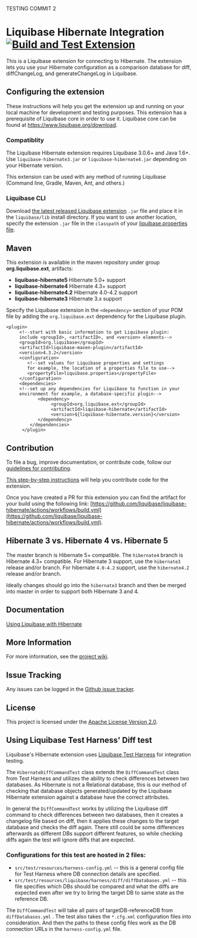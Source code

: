 TESTING COMMIT 2

# Liquibase Hibernate Integration [![Build and Test Extension](https://github.com/liquibase/liquibase-hibernate/actions/workflows/build.yml/badge.svg)](https://github.com/liquibase/liquibase-hibernate/actions/workflows/build.yml)

This is a Liquibase extension for connecting to Hibernate. The extension lets you use your Hibernate configuration as a comparison database for diff, diffChangeLog, and generateChangeLog in Liquibase.

## Configuring the extension

These instructions will help you get the extension up and running on your local machine for development and testing purposes. This extension has a prerequisite of Liquibase core in order to use it. Liquibase core can be found at https://www.liquibase.org/download.

### Compatiblity

The Liquibase Hibernate extension requires Liquibase 3.0.6+ and Java 1.6+. Use `liquibase-hibernate3.jar` or `liquibase-hibernate4.jar` depending on your Hibernate version.

This extension can be used with any method of running Liquibase (Command line, Gradle, Maven, Ant, and others.)

### Liquibase CLI

Download [the latest released Liquibase extension](https://github.com/liquibase/liquibase-hibernate/releases) `.jar` file and place it in the `liquibase/lib` install directory. If you want to use another location, specify the extension `.jar` file in the `classpath` of your [liquibase.properties file](https://docs.liquibase.com/workflows/liquibase-community/creating-config-properties.html).

## Maven

This extension is available in the maven repository under group __org.liquibase.ext__, artifacts:

* __liquibase-hibernate5__ Hibernate 5.0+ support
* __liquibase-hibernate4__ Hibernate 4.3+ support
* __liquibase-hibernate4.2__ Hibernate 4.0-4.2 support
* __liquibase-hibernate3__ Hibernate 3.x support

Specify the Liquibase extension in the `<dependency>` section of your POM file by adding the `org.liquibase.ext` dependency for the Liquibase plugin. 
 
```  
<plugin>
     <!--start with basic information to get Liquibase plugin:
     include <groupId>, <artifactID>, and <version> elements-->
     <groupId>org.liquibase</groupId>
     <artifactId>liquibase-maven-plugin</artifactId>
     <version>4.3.2</version>
     <configuration>
        <!--set values for Liquibase properties and settings
        for example, the location of a properties file to use-->
        <propertyFile>liquibase.properties</propertyFile>
     </configuration>
     <dependencies>
     <!--set up any dependencies for Liquibase to function in your
     environment for example, a database-specific plugin-->
            <dependency>
                 <groupId>org.liquibase.ext</groupId>
                 <artifactId>liquibase-hibernate</artifactId>
                 <version>${liquibase-hibernate.version}</version>
            </dependency>
         </dependencies>
      </plugin>
  ``` 

## Contribution

To file a bug, improve documentation, or contribute code, follow our [guidelines for contributing](https://www.liquibase.org/community). 

[This step-by-step instructions](https://www.liquibase.org/community/contribute/code) will help you contribute code for the extension. 

Once you have created a PR for this extension you can find the artifact for your build using the following link: [https://github.com/liquibase/liquibase-hibernate/actions/workflows/build.yml](https://github.com/liquibase/liquibase-hibernate/actions/workflows/build.yml).

## Hibernate 3 vs. Hibernate 4 vs. Hibernate 5

The master branch is Hibernate 5+ compatible.
The `hibernate4` branch is Hibernate 4.3+ compatible.
For Hibernate 3 support, use the `hibernate3` release and/or branch.
For hibernate `4.0-4.2` support, use the `hibernate4.2` release and/or branch.

Ideally changes should go into the `hibernate3` branch and then be merged into master in order to support both Hibernate 3 and 4.

## Documentation

[Using Liquibase with Hibernate](https://docs.liquibase.com/workflows/database-setup-tutorials/hibernate.html)

## More Information

For more information, see the [project wiki](https://github.com/liquibase/liquibase-hibernate/wiki/).

## Issue Tracking

Any issues can be logged in the [Github issue tracker](https://github.com/liquibase/liquibase-hibernate/issues).

## License

This project is licensed under the [Apache License Version 2.0](https://www.apache.org/licenses/LICENSE-2.0.html).

## Using Liquibase Test Harness' Diff test
Liquibase's Hibernate extension uses [Liquibase Test Harness](https://github.com/liquibase/liquibase-test-harness) for integration testing.


The `HibernateDiffCommandTest` class extends the `DiffCommandTest` class from Test Harness and utilizes the ability to check differences between two databases.
As Hibernate is not a Relational database, this is our method of checking that database objects generated/updated by the Liquibase Hibernate extension against a database have the correct attributes. 

In general the `DiffCommandTest` works by utilizing the Liquibase diff command to check 
differences between two databases, then it creates a changelog file based on diff, then it applies these changes to the target database and checks the diff again. 
There still could be some differences afterwards as different DBs support different features, so while checking diffs again the test will ignore diffs that are expected.

### Configurations for this test are hosted in 2 files:
 * `src/test/resources/harness-config.yml` -- this is a general config file for Test Harness where DB connection details are specified.
 * `src/test/resources/liquibase/harness/diff/diffDatabases.yml` -- this file specifies which DBs should be compared and what the diffs are expected even after we try to bring the target DB to same state as the reference DB.

The `DiffCommandTest` will take all pairs of targetDB-referenceDB from `diffDatabases.yml` . The test also takes the `*.cfg.xml` configuration files into consideration. And then the paths to these config files work as the DB connection URLs in the `harness-config.yml` file.

